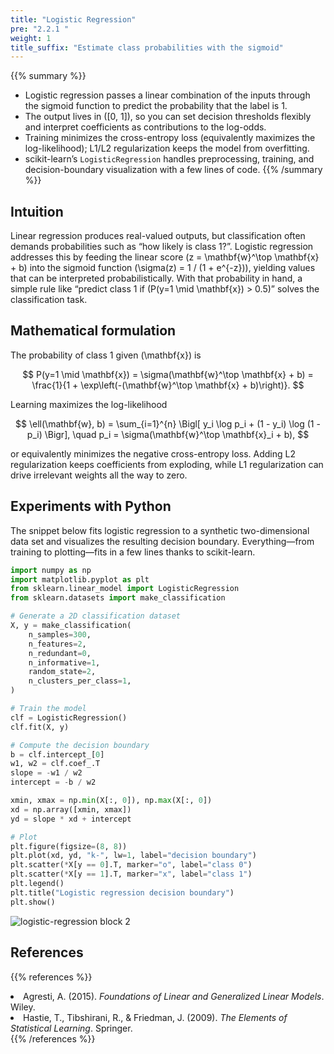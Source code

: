 ```yaml
---
title: "Logistic Regression"
pre: "2.2.1 "
weight: 1
title_suffix: "Estimate class probabilities with the sigmoid"
---
```


{{% summary %}}
- Logistic regression passes a linear combination of the inputs through the sigmoid function to predict the probability that the label is 1.
- The output lives in \([0, 1]\), so you can set decision thresholds flexibly and interpret coefficients as contributions to the log-odds.
- Training minimizes the cross-entropy loss (equivalently maximizes the log-likelihood); L1/L2 regularization keeps the model from overfitting.
- scikit-learn’s `LogisticRegression` handles preprocessing, training, and decision-boundary visualization with a few lines of code.
{{% /summary %}}

## Intuition
Linear regression produces real-valued outputs, but classification often demands probabilities such as “how likely is class 1?”. Logistic regression addresses this by feeding the linear score \(z = \mathbf{w}^\top \mathbf{x} + b\) into the sigmoid function \(\sigma(z) = 1 / (1 + e^{-z})\), yielding values that can be interpreted probabilistically. With that probability in hand, a simple rule like “predict class 1 if \(P(y=1 \mid \mathbf{x}) > 0.5\)” solves the classification task.

## Mathematical formulation
The probability of class 1 given \(\mathbf{x}\) is

$$
P(y=1 \mid \mathbf{x}) = \sigma(\mathbf{w}^\top \mathbf{x} + b) = \frac{1}{1 + \exp\left(-(\mathbf{w}^\top \mathbf{x} + b)\right)}.
$$

Learning maximizes the log-likelihood

$$
\ell(\mathbf{w}, b) = \sum_{i=1}^{n} \Bigl[ y_i \log p_i + (1 - y_i) \log (1 - p_i) \Bigr], \quad p_i = \sigma(\mathbf{w}^\top \mathbf{x}_i + b),
$$

or equivalently minimizes the negative cross-entropy loss. Adding L2 regularization keeps coefficients from exploding, while L1 regularization can drive irrelevant weights all the way to zero.

## Experiments with Python
The snippet below fits logistic regression to a synthetic two-dimensional data set and visualizes the resulting decision boundary. Everything—from training to plotting—fits in a few lines thanks to scikit-learn.

```python
import numpy as np
import matplotlib.pyplot as plt
from sklearn.linear_model import LogisticRegression
from sklearn.datasets import make_classification

# Generate a 2D classification dataset
X, y = make_classification(
    n_samples=300,
    n_features=2,
    n_redundant=0,
    n_informative=1,
    random_state=2,
    n_clusters_per_class=1,
)

# Train the model
clf = LogisticRegression()
clf.fit(X, y)

# Compute the decision boundary
b = clf.intercept_[0]
w1, w2 = clf.coef_.T
slope = -w1 / w2
intercept = -b / w2

xmin, xmax = np.min(X[:, 0]), np.max(X[:, 0])
xd = np.array([xmin, xmax])
yd = slope * xd + intercept

# Plot
plt.figure(figsize=(8, 8))
plt.plot(xd, yd, "k-", lw=1, label="decision boundary")
plt.scatter(*X[y == 0].T, marker="o", label="class 0")
plt.scatter(*X[y == 1].T, marker="x", label="class 1")
plt.legend()
plt.title("Logistic regression decision boundary")
plt.show()
```

![logistic-regression block 2](/images/basic/classification/logistic-regression_block02.svg)

## References
{{% references %}}
<li>Agresti, A. (2015). <i>Foundations of Linear and Generalized Linear Models</i>. Wiley.</li>
<li>Hastie, T., Tibshirani, R., &amp; Friedman, J. (2009). <i>The Elements of Statistical Learning</i>. Springer.</li>
{{% /references %}}
